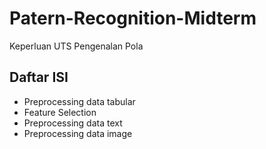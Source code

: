 # Patern-Recognition-Midterm
Keperluan UTS Pengenalan Pola

## Daftar ISI
- Preprocessing data tabular
- Feature Selection
- Preprocessing data text
- Preprocessing data image
